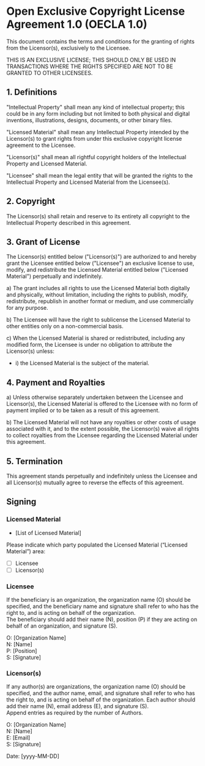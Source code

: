 # Open Exclusive Copyright License Agreement 1.0 (OECLA 1.0)
This document contains the terms and conditions for the granting of
rights from the Licensor(s), exclusively to the Licensee. 

THIS IS AN EXCLUSIVE LICENSE; THIS SHOULD ONLY BE USED IN TRANSACTIONS
WHERE THE RIGHTS SPECIFIED ARE NOT TO BE GRANTED TO OTHER LICENSEES.

## 1. Definitions
"Intellectual Property" shall mean any kind of intellectual property;
this could be in any form including but not limited to both physical
and digital inventions, illustrations, designs, documents, or other
binary files.  

"Licensed Material" shall mean any Intellectual Property intended by
the Licensor(s) to grant rights from under this exclusive copyright
license agreement to the Licensee.

"Licensor(s)" shall mean all rightful copyright holders of the
Intellectual Property and Licensed Material.

"Licensee" shall mean the legal entity that will be granted the rights
to the Intellectual Property and Licensed Material from the
Licensee(s).

## 2. Copyright
The Licensor(s) shall retain and reserve to its entirety all copyright
to the Intellectual Property described in this agreement. 

## 3. Grant of License
The Licensor(s) entitled below ("Licensor(s)") are authorized to and
hereby grant the Licensee entitled below ("Licensee") an exclusive
license to use, modify, and redistribute the Licensed Material entitled
below ("Licensed Material") perpetually and indefinitely.

a) The grant includes all rights to use the Licensed Material both
digitally and physically, without limitation, including the rights to
publish, modify, redistribute, republish in another format or medium,
and use commercially for any purpose.

b) The Licensee will have the right to sublicense the Licensed Material
to other entities only on a non-commercial basis. 

c) When the Licensed Material is shared or redistributed, including any
modified form, the Licensee is under no obligation to attribute the
Licensor(s) unless:

* i) the Licensed Material is the subject of the material.

## 4. Payment and Royalties
a) Unless otherwise separately undertaken between the Licensee and
Licensor(s), the Licensed Material is offered to the Licensee with no
form of payment implied or to be taken as a result of this agreement.

b) The Licensed Material will not have any royalties or other costs of
usage associated with it, and to the extent possible, the Licensor(s)
waive all rights to collect royalties from the Licensee regarding the
Licensed Material under this agreement.

## 5. Termination 
This agreement stands perpetually and indefinitely unless the Licensee
and all Licensor(s) mutually agree to reverse the effects of this
agreement.

## Signing
### Licensed Material
* [List of Licensed Material]

Please indicate which party populated the Licensed Material
(“Licensed Material”) area:

* [ ] Licensee  
* [ ] Licensor(s)

### Licensee
If the beneficiary is an organization, the organization name (O) should
be specified, and the beneficiary name and signature shall refer to who 
has the right to, and is acting on behalf of the organization.  
The beneficiary should add their name (N), position (P) if they are
acting on behalf of an organization, and signature (S).

O: [Organization Name]  
N: [Name]  
P: [Position]  
S: [Signature]  

### Licensor(s)
If any author(s) are organizations, the organization name (O) should
be specified, and the author name, email, and signature shall refer to
who has the right to, and is acting on behalf of the organization.
Each author should add their name (N), email address (E), and
signature (S).  
Append entries as required by the number of Authors.

O: [Organization Name]  
N: [Name]  
E: [Email]  
S: [Signature]

Date: [yyyy-MM-DD]

